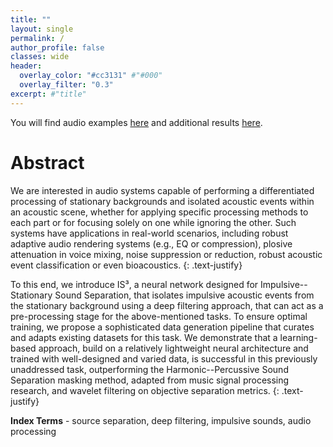```yaml
---
title: ""
layout: single
permalink: /
author_profile: false
classes: wide
header:
  overlay_color: "#cc3131" #"#000"
  overlay_filter: "0.3"
excerpt: #"title"
---
```


You will find audio examples [here](./audio.md) and additional results [here](./results.md).

# Abstract

We are interested in audio systems capable of performing a differentiated processing of stationary backgrounds and isolated acoustic events within an acoustic scene, whether for applying specific processing methods to each part or for focusing solely on one while ignoring the other. 
Such systems have applications in real-world scenarios, including robust adaptive audio rendering systems (e.g., EQ or compression), plosive attenuation in voice mixing, noise suppression or reduction, robust acoustic event classification or even bioacoustics.
{: .text-justify}

To this end, we introduce IS³, a neural network designed for Impulsive--Stationary Sound Separation, that isolates impulsive acoustic events from the stationary background using a deep filtering approach, that can act as a pre-processing stage for the above-mentioned tasks. To ensure optimal training, we propose a sophisticated data generation pipeline that curates and adapts existing datasets for this task. We demonstrate that a learning-based approach, build on a relatively lightweight neural architecture and trained with well-designed and varied data, is successful in this previously unaddressed task, outperforming the Harmonic--Percussive Sound Separation masking method, adapted from music signal processing research, and wavelet filtering on objective separation metrics.
{: .text-justify}

**Index Terms** - source separation, deep filtering, impulsive sounds, audio processing
<!-- {: .text-justify} -->